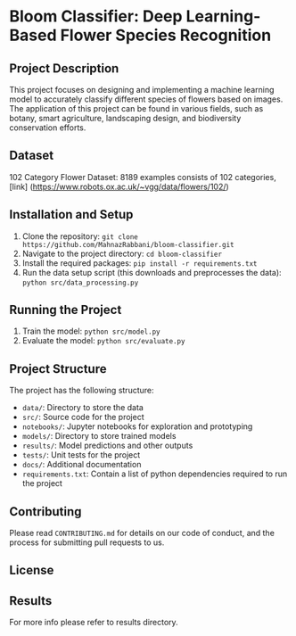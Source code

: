 # Bloom Classifier: Deep Learning-Based Flower Species Recognition

## Project Description
This project focuses on designing and implementing a machine learning model to accurately classify different species of flowers based on images. The application of this project can be found in various fields, such as botany, smart agriculture, landscaping design, and biodiversity conservation efforts.

## Dataset   

102 Category Flower Dataset: 8189 examples consists of 102 categories, [link] (https://www.robots.ox.ac.uk/~vgg/data/flowers/102/)

## Installation and Setup
1. Clone the repository: `git clone https://github.com/MahnazRabbani/bloom-classifier.git`
2. Navigate to the project directory: `cd bloom-classifier`
3. Install the required packages: `pip install -r requirements.txt`
4. Run the data setup script (this downloads and preprocesses the data): `python src/data_processing.py`

## Running the Project
1. Train the model: `python src/model.py`
2. Evaluate the model: `python src/evaluate.py`

## Project Structure
The project has the following structure:
- `data/`: Directory to store the data
- `src/`: Source code for the project
- `notebooks/`: Jupyter notebooks for exploration and prototyping
- `models/`: Directory to store trained models
- `results/`: Model predictions and other outputs
- `tests/`: Unit tests for the project
- `docs/`: Additional documentation
- `requirements.txt`: Contain a list of python dependencies required to run the project
<!-- - `app.py`: Flask/Django application for model deployment (if applicable) -->

## Contributing
Please read `CONTRIBUTING.md` for details on our code of conduct, and the process for submitting pull requests to us.

## License
<!--  This project is licensed under the MIT License - see the `LICENSE.md` file for details 

## Acknowledgments
- Thanks to the University of Oxford's Visual Geometry Group for providing the "102 Category Flower Dataset". -->

## Results 

For more info please refer to results directory.